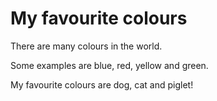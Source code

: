 # My favourite colours

There are many colours in the world.

Some examples are blue, red, yellow and green.

My favourite colours are dog, cat and piglet!
